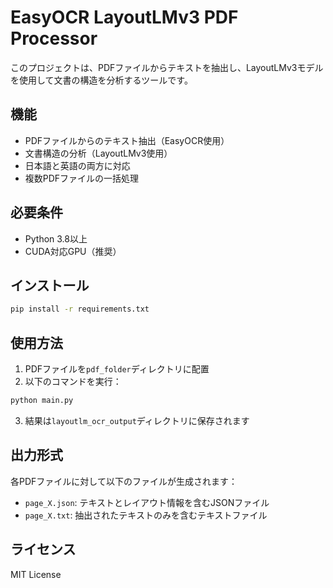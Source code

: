 # EasyOCR LayoutLMv3 PDF Processor

このプロジェクトは、PDFファイルからテキストを抽出し、LayoutLMv3モデルを使用して文書の構造を分析するツールです。

## 機能

- PDFファイルからのテキスト抽出（EasyOCR使用）
- 文書構造の分析（LayoutLMv3使用）
- 日本語と英語の両方に対応
- 複数PDFファイルの一括処理

## 必要条件

- Python 3.8以上
- CUDA対応GPU（推奨）

## インストール

```bash
pip install -r requirements.txt
```

## 使用方法

1. PDFファイルを`pdf_folder`ディレクトリに配置
2. 以下のコマンドを実行：

```bash
python main.py
```

3. 結果は`layoutlm_ocr_output`ディレクトリに保存されます

## 出力形式

各PDFファイルに対して以下のファイルが生成されます：

- `page_X.json`: テキストとレイアウト情報を含むJSONファイル
- `page_X.txt`: 抽出されたテキストのみを含むテキストファイル

## ライセンス

MIT License 